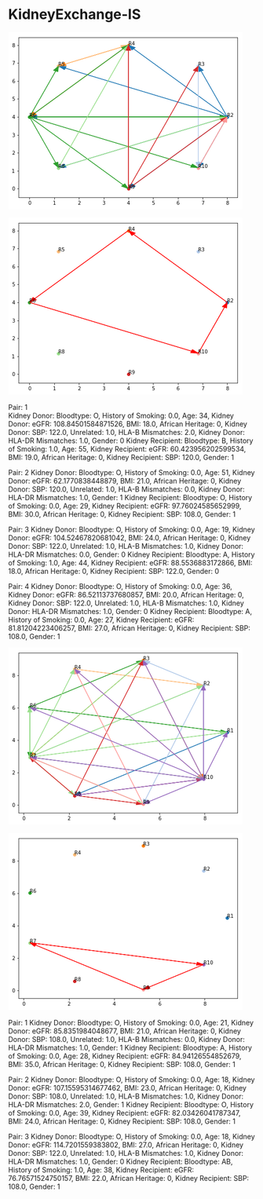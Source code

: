# KidneyExchange-IS

![alt text](https://github.com/Kjarten/KidneyExchange-IS/blob/master/image_1A.png?raw=true)

![alt text](https://github.com/Kjarten/KidneyExchange-IS/blob/master/image_1B.png?raw=true)

Pair: 1  
Kidney Donor: Bloodtype: O, History of Smoking: 0.0, Age: 34,
Kidney Donor: eGFR: 108.84501584871526, BMI: 18.0, African Heritage: 0,
Kidney Donor: SBP: 122.0, Unrelated: 1.0, HLA-B Mismatches: 2.0,
Kidney Donor: HLA-DR Mismatches: 1.0, Gender: 0
Kidney Recipient: Bloodtype: B, History of Smoking: 1.0, Age: 55,
Kidney Recipient: eGFR: 60.423956202599534, BMI: 19.0, African Heritage: 0,
Kidney Recipient: SBP: 120.0, Gender: 1
 
Pair: 2
Kidney Donor: Bloodtype: O, History of Smoking: 0.0, Age: 51,
Kidney Donor: eGFR: 62.1770838448879, BMI: 21.0, African Heritage: 0,
Kidney Donor: SBP: 120.0, Unrelated: 1.0, HLA-B Mismatches: 0.0,
Kidney Donor: HLA-DR Mismatches: 1.0, Gender: 1
Kidney Recipient: Bloodtype: O, History of Smoking: 0.0, Age: 29,
Kidney Recipient: eGFR: 97.76024585652999, BMI: 30.0, African Heritage: 0,
Kidney Recipient: SBP: 108.0, Gender: 1
 
Pair: 3
Kidney Donor: Bloodtype: O, History of Smoking: 0.0, Age: 19,
Kidney Donor: eGFR: 104.52467820681042, BMI: 24.0, African Heritage: 0,
Kidney Donor: SBP: 122.0, Unrelated: 1.0, HLA-B Mismatches: 1.0,
Kidney Donor: HLA-DR Mismatches: 0.0, Gender: 0
Kidney Recipient: Bloodtype: A, History of Smoking: 1.0, Age: 44,
Kidney Recipient: eGFR: 88.5536883172866, BMI: 18.0, African Heritage: 0,
Kidney Recipient: SBP: 122.0, Gender: 0
 
Pair: 4
Kidney Donor: Bloodtype: O, History of Smoking: 0.0, Age: 36,
Kidney Donor: eGFR: 86.52113737680857, BMI: 20.0, African Heritage: 0,
Kidney Donor: SBP: 122.0, Unrelated: 1.0, HLA-B Mismatches: 1.0,
Kidney Donor: HLA-DR Mismatches: 1.0, Gender: 0
Kidney Recipient: Bloodtype: A, History of Smoking: 0.0, Age: 27,
Kidney Recipient: eGFR: 81.81204223406257, BMI: 27.0, African Heritage: 0,
Kidney Recipient: SBP: 108.0, Gender: 1

![alt text](https://github.com/Kjarten/KidneyExchange-IS/blob/master/image_2A.png?raw=true)

![alt text](https://github.com/Kjarten/KidneyExchange-IS/blob/master/image_2B.png?raw=true)

Pair: 1
Kidney Donor: Bloodtype: O, History of Smoking: 0.0, Age: 21,
Kidney Donor: eGFR: 85.8351984048677, BMI: 21.0, African Heritage: 0,
Kidney Donor: SBP: 108.0, Unrelated: 1.0, HLA-B Mismatches: 0.0,
Kidney Donor: HLA-DR Mismatches: 1.0, Gender: 1
Kidney Recipient: Bloodtype: A, History of Smoking: 0.0, Age: 28,
Kidney Recipient: eGFR: 84.94126554852679, BMI: 35.0, African Heritage: 0,
Kidney Recipient: SBP: 108.0, Gender: 1
 
Pair: 2
Kidney Donor: Bloodtype: O, History of Smoking: 0.0, Age: 18,
Kidney Donor: eGFR: 107.15595314677462, BMI: 23.0, African Heritage: 0,
Kidney Donor: SBP: 108.0, Unrelated: 1.0, HLA-B Mismatches: 1.0,
Kidney Donor: HLA-DR Mismatches: 2.0, Gender: 1
Kidney Recipient: Bloodtype: O, History of Smoking: 0.0, Age: 39,
Kidney Recipient: eGFR: 82.03426041787347, BMI: 24.0, African Heritage: 0,
Kidney Recipient: SBP: 108.0, Gender: 1
 
Pair: 3
Kidney Donor: Bloodtype: O, History of Smoking: 0.0, Age: 18,
Kidney Donor: eGFR: 114.7201559383802, BMI: 27.0, African Heritage: 0,
Kidney Donor: SBP: 122.0, Unrelated: 1.0, HLA-B Mismatches: 1.0,
Kidney Donor: HLA-DR Mismatches: 1.0, Gender: 0
Kidney Recipient: Bloodtype: AB, History of Smoking: 1.0, Age: 38,
Kidney Recipient: eGFR: 76.76571524750157, BMI: 22.0, African Heritage: 0,
Kidney Recipient: SBP: 108.0, Gender: 1
